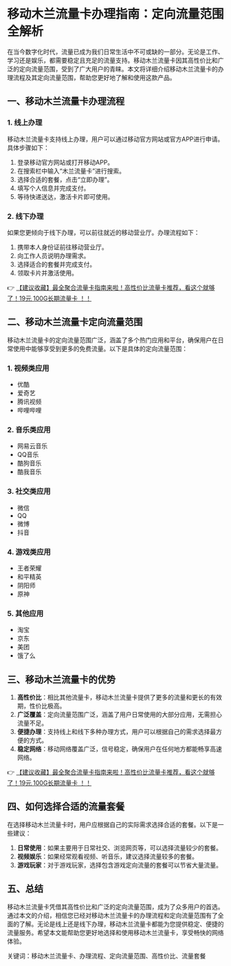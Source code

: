 # 移动木兰流量卡办理指南：定向流量范围全解析

在当今数字化时代，流量已成为我们日常生活中不可或缺的一部分。无论是工作、学习还是娱乐，都需要稳定且充足的流量支持。移动木兰流量卡因其高性价比和广泛的定向流量范围，受到了广大用户的青睐。本文将详细介绍移动木兰流量卡的办理流程及其定向流量范围，帮助您更好地了解和使用这款产品。

## 一、移动木兰流量卡办理流程

### 1. 线上办理
移动木兰流量卡支持线上办理，用户可以通过移动官方网站或官方APP进行申请。具体步骤如下：
1. 登录移动官方网站或打开移动APP。
2. 在搜索栏中输入“木兰流量卡”进行搜索。
3. 选择合适的套餐，点击“立即办理”。
4. 填写个人信息并完成支付。
5. 等待快递送达，激活卡片即可使用。

### 2. 线下办理
如果您更倾向于线下办理，可以前往就近的移动营业厅。办理流程如下：
1. 携带本人身份证前往移动营业厅。
2. 向工作人员说明办理需求。
3. 选择适合的套餐并完成支付。
4. 领取卡片并激活使用。

👉 [【建议收藏】最全聚合流量卡指南来啦！高性价比流量卡推荐，看这个就够了！19元 100G长期流量卡 ！！](https://bit.ly/Liuliangka)

## 二、移动木兰流量卡定向流量范围

移动木兰流量卡的定向流量范围广泛，涵盖了多个热门应用和平台，确保用户在日常使用中能够享受到更多的免费流量。以下是具体的定向流量范围：

### 1. 视频类应用
- 优酷
- 爱奇艺
- 腾讯视频
- 哔哩哔哩

### 2. 音乐类应用
- 网易云音乐
- QQ音乐
- 酷狗音乐
- 酷我音乐

### 3. 社交类应用
- 微信
- QQ
- 微博
- 抖音

### 4. 游戏类应用
- 王者荣耀
- 和平精英
- 阴阳师
- 原神

### 5. 其他应用
- 淘宝
- 京东
- 美团
- 饿了么

## 三、移动木兰流量卡的优势

1. **高性价比**：相比其他流量卡，移动木兰流量卡提供了更多的流量和更长的有效期，性价比极高。
2. **广泛覆盖**：定向流量范围广泛，涵盖了用户日常使用的大部分应用，无需担心流量不足。
3. **便捷办理**：支持线上和线下多种办理方式，用户可以根据自己的需求选择最方便的方式。
4. **稳定网络**：移动网络覆盖广泛，信号稳定，确保用户在任何地方都能畅享高速网络。

👉 [【建议收藏】最全聚合流量卡指南来啦！高性价比流量卡推荐，看这个就够了！19元 100G长期流量卡 ！！](https://bit.ly/Liuliangka)

## 四、如何选择合适的流量套餐

在选择移动木兰流量卡时，用户应根据自己的实际需求选择合适的套餐。以下是一些建议：
1. **日常使用**：如果主要用于日常社交、浏览网页等，可以选择流量较少的套餐。
2. **视频娱乐**：如果经常观看视频、听音乐，建议选择流量较多的套餐。
3. **游戏玩家**：对于游戏玩家，选择包含游戏定向流量的套餐可以节省大量流量。

## 五、总结

移动木兰流量卡凭借其高性价比和广泛的定向流量范围，成为了众多用户的首选。通过本文的介绍，相信您已经对移动木兰流量卡的办理流程和定向流量范围有了全面的了解。无论是线上还是线下办理，移动木兰流量卡都能为您提供稳定、便捷的流量服务。希望本文能帮助您更好地选择和使用移动木兰流量卡，享受畅快的网络体验。

关键词：移动木兰流量卡、办理流程、定向流量范围、高性价比、流量套餐